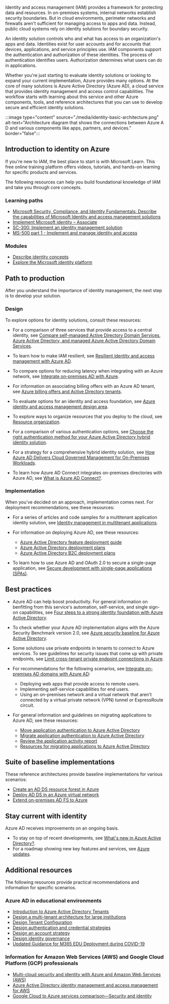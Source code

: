 Identity and access management (IAM) provides a framework for protecting data and resources. In on-premises systems, internal networks establish security boundaries. But in cloud environments, perimeter networks and firewalls aren't sufficient for managing access to apps and data. Instead, public cloud systems rely on identity solutions for boundary security.

An identity solution controls who and what has access to an organization's apps and data. Identities exist for user accounts and for accounts that devices, applications, and service principles use. IAM components support the authentication and authorization of these identities. The process of authentication identifies users. Authorization determines what users can do in applications.

Whether you're just starting to evaluate identity solutions or looking to expand your current implementation, Azure provides many options. At the core of many solutions is Azure Active Directory (Azure AD), a cloud service that provides identity management and access control capabilities. The workflow starts with learning about this service and other Azure components, tools, and reference architectures that you can use to develop secure and efficient identity solutions.

:::image type="content" source="./media/identity-basic-architecture.png" alt-text="Architecture diagram that shows the connections between Azure A D and various components like apps, partners, and devices." border="false":::

## Introduction to identity on Azure

If you're new to IAM, the best place to start is with Microsoft Learn. This free online training platform offers videos, tutorials, and hands-on learning for specific products and services.

The following resources can help you build foundational knowledge of IAM and take you through core concepts.

### Learning paths

- [Microsoft Security, Compliance, and Identity Fundamentals: Describe the capabilities of Microsoft Identity and access management solutions][Microsoft Security, Compliance, and Identity Fundamentals: Describe the capabilities of Microsoft Identity and access management solutions]
- [Implement Microsoft identity – Associate][Implement Microsoft identity – Associate]
- [SC-300: Implement an identity management solution][SC-300: Implement an identity management solution]
- [MS-500 part 1 - Implement and manage identity and access][MS-500 part 1 - Implement and manage identity and access]

### Modules

- [Describe identity concepts][Describe identity concepts]
- [Explore the Microsoft identity platform][Explore the Microsoft identity platform]

## Path to production

After you understand the importance of identity management, the next step is to develop your solution.

### Design

To explore options for identity solutions, consult these resources:

- For a comparison of three services that provide access to a central identity, see [Compare self-managed Active Directory Domain Services, Azure Active Directory, and managed Azure Active Directory Domain Services][Compare self-managed Active Directory Domain Services, Azure Active Directory, and managed Azure Active Directory Domain Services].

- To learn how to make IAM resilient, see [Resilient identity and access management with Azure AD][Resilient identity and access management with Azure AD].

- To compare options for reducing latency when integrating with an Azure network, see [Integrate on-premises AD with Azure][Integrate on-premises AD with Azure].

- For information on associating billing offers with an Azure AD tenant, see [Azure billing offers and Active Directory tenants][Azure billing offers and Active Directory tenants].

- To evaluate options for an identity and access foundation, see [Azure identity and access management design area][Azure identity and access management design area].

- To explore ways to organize resources that you deploy to the cloud, see [Resource organization][Resource organization].

- For a comparison of various authentication options, see [Choose the right authentication method for your Azure Active Directory hybrid identity solution][Choose the right authentication method for your Azure Active Directory hybrid identity solution].

- For a strategy for a comprehensive hybrid identity solution, see [How Azure AD Delivers Cloud Governed Management for On-Premises Workloads][How Azure AD Delivers Cloud Governed Management for On-Premises Workloads].

- To learn how Azure AD Connect integrates on-premises directories with Azure AD, see [What is Azure AD Connect?][What is Azure AD Connect?].

### Implementation

When you've decided on an approach, implementation comes next. For deployment recommendations, see these resources:

- For a series of articles and code samples for a multitenant application identity solution, see [Identity management in multitenant applications][Identity management in multitenant applications].

- For information on deploying Azure AD, see these resources:

  - [Azure Active Directory feature deployment guide][Azure Active Directory feature deployment guide]
  - [Azure Active Directory deployment plans][Azure Active Directory deployment plans]
  - [Azure Active Directory B2C deployment plans][Azure Active Directory B2C deployment plans]

- To learn how to use Azure AD and OAuth 2.0 to secure a single-page application, see [Secure development with single-page applications (SPAs)][Secure development with single-page applications (SPAs)].

## Best practices

- Azure AD can help boost productivity. For general information on benfitting from this service's automation, self-service, and single sign-on capabilities, see [Four steps to a strong identity foundation with Azure Active Directory][Four steps to a strong identity foundation with Azure Active Directory].

- To check whether your Azure AD implementation aligns with the Azure Security Benchmark version 2.0, see [Azure security baseline for Azure Active Directory][Azure security baseline for Azure Active Directory].

- Some solutions use private endpoints in tenants to connect to Azure services. To see guidelines for security issues that come up with private endpoints, see [Limit cross-tenant private endpoint connections in Azure][Limit cross-tenant private endpoint connections in Azure].

- For recommendations for the following scenarios, see [Integrate on-premises AD domains with Azure AD][Integrate on-premises AD domains with Azure AD]:

  - Deploying web apps that provide access to remote users.
  - Implementing self-service capabilities for end users.
  - Using an on-premises network and a virtual network that aren't connected by a virtual private network (VPN) tunnel or ExpressRoute circuit.

- For general information and guidelines on migrating applications to Azure AD, see these resources:

  - [Move application authentication to Azure Active Directory][Move application authentication to Azure Active Directory]
  - [Migrate application authentication to Azure Active Directory][Migrate application authentication to Azure Active Directory]
  - [Review the application activity report][Review the application activity report]
  - [Resources for migrating applications to Azure Active Directory][Resources for migrating applications to Azure Active Directory]

## Suite of baseline implementations

These reference architectures provide baseline implementations for various scenarios:

- [Create an AD DS resource forest in Azure][Create an AD DS resource forest in Azure]
- [Deploy AD DS in an Azure virtual network][Deploy AD DS in an Azure virtual network]
- [Extend on-premises AD FS to Azure][Extend on-premises AD FS to Azure]

## Stay current with identity

Azure AD receives improvements on an ongoing basis.

- To stay on top of recent developments, see [What's new in Azure Active Directory?][What's new in Azure Active Directory?].
- For a roadmap showing new key features and services, see [Azure updates][Azure updates].

## Additional resources

The following resources provide practical recommendations and information for specific scenarios.

### Azure AD in educational environments

- [Introduction to Azure Active Directory Tenants][Introduction to Azure Active Directory Tenants]
- [Design a multi-tenant architecture for large institutions][Design a multi-tenant architecture for large institutions]
- [Design Tenant Configuration][Design Tenant Configuration]
- [Design authentication and credential strategies][Design authentication and credential strategies]
- [Design an account strategy][Design an account strategy]
- [Design identity governance][Design identity governance]
- [Updated Guidance for M365 EDU Deployment during COVID-19][Updated Guidance for M365 EDU Deployment during COVID-19]

### Information for Amazon Web Services (AWS) and Google Cloud Platform (GCP) professionals

- [Multi-cloud security and identity with Azure and Amazon Web Services (AWS)][Multi-cloud security and identity with Azure and Amazon Web Services (AWS)]
- [Azure Active Directory identity management and access management for AWS][Azure Active Directory identity management and access management for AWS]
- [Google Cloud to Azure services comparison—Security and identity][Google Cloud to Azure services comparison—Security and identity]



[Azure Active Directory B2C deployment plans]: /azure/active-directory/fundamentals/azure-active-directory-b2c-deployment-plans
[Azure Active Directory deployment plans]: /azure/active-directory/fundamentals/active-directory-deployment-plans
[Azure Active Directory feature deployment guide]: /azure/active-directory/fundamentals/active-directory-deployment-checklist-p2
[Azure Active Directory identity management and access management for AWS]: ../reference-architectures/aws/aws-azure-ad-security.yml
[Azure billing offers and Active Directory tenants]: /azure/cloud-adoption-framework/ready/landing-zone/design-area/azure-billing-ad-tenant
[Azure identity and access management design area]: /azure/cloud-adoption-framework/ready/landing-zone/design-area/identity-access
[Azure security baseline for Azure Active Directory]: /security/benchmark/azure/baselines/aad-security-baseline
[Azure updates]: https://azure.microsoft.com/updates/?query=Azure%20AD
[Choose the right authentication method for your Azure Active Directory hybrid identity solution]: /azure/active-directory/hybrid/choose-ad-authn
[Compare self-managed Active Directory Domain Services, Azure Active Directory, and managed Azure Active Directory Domain Services]: /azure/active-directory-domain-services/compare-identity-solutions
[Create an AD DS resource forest in Azure]: ../reference-architectures/identity/adds-forest.yml
[Deploy AD DS in an Azure virtual network]: ../reference-architectures/identity/adds-extend-domain.yml
[Describe identity concepts]: /learn/modules/describe-identity-principles-concepts
[Design an account strategy]: /microsoft-365/education/deploy/design-account-strategy
[Design authentication and credential strategies]: /microsoft-365/education/deploy/design-credential-authentication-strategies
[Design identity governance]: /microsoft-365/education/deploy/design-identity-governance
[Design a multi-tenant architecture for large institutions]: /microsoft-365/education/deploy/design-multi-tenant-architecture
[Design Tenant Configuration]: /microsoft-365/education/deploy/design-tenant-configurations
[Explore the Microsoft identity platform]: /learn/modules/explore-microsoft-identity-platform
[Extend on-premises AD FS to Azure]: ../reference-architectures/identity/adfs.yml
[Four steps to a strong identity foundation with Azure Active Directory]: /azure/active-directory/hybrid/four-steps
[Google Cloud to Azure services comparison—Security and identity]: ../gcp-professional/services.md#security-and-identity
[How Azure AD Delivers Cloud Governed Management for On-Premises Workloads]: /azure/active-directory/hybrid/cloud-governed-management-for-on-premises
[Identity management in multitenant applications]: ../multitenant-identity/index.md
[Implement Microsoft identity – Associate]: /learn/paths/m365-identity-associate
[Integrate on-premises AD with Azure]: ../reference-architectures/identity/index.yml
[Integrate on-premises AD domains with Azure AD]: ../reference-architectures/identity/azure-ad.yml
[Introduction to Azure Active Directory Tenants]: /microsoft-365/education/deploy/intro-azure-active-directory
[Limit cross-tenant private endpoint connections in Azure]: /azure/cloud-adoption-framework/ready/azure-best-practices/limit-cross-tenant-private-endpoint-connections
[Microsoft Security, Compliance, and Identity Fundamentals: Describe the capabilities of Microsoft Identity and access management solutions]: /learn/paths/describe-capabilities-of-microsoft-identity-access
[Migrate application authentication to Azure Active Directory]: /azure/active-directory/manage-apps/migrate-application-authentication-to-azure-active-directory
[Move application authentication to Azure Active Directory]: /azure/active-directory/manage-apps/migrate-adfs-apps-to-azure
[MS-500 part 1 - Implement and manage identity and access]: /learn/paths/implement-manage-identity-access
[Multi-cloud security and identity with Azure and Amazon Web Services (AWS)]: ../aws-professional/security-identity.md
[Resilient identity and access management with Azure AD]: ../guide/resilience/resilience-overview.md
[Resource organization]: /azure/cloud-adoption-framework/ready/landing-zone/design-area/resource-org
[Resources for migrating applications to Azure Active Directory]: /azure/active-directory/manage-apps/migration-resources
[Review the application activity report]: /azure/active-directory/manage-apps/migrate-adfs-application-activity
[SC-300: Implement an identity management solution]: /learn/paths/implement-identity-management-solution
[Secure development with single-page applications (SPAs)]: ../guide/resilience/azure-ad-secure-single-page-application.md
[Updated Guidance for M365 EDU Deployment during COVID-19]: /microsoft-365/education/deploy/guidance-for-m365-edu-deployment-during-covid19
[What is Azure AD Connect?]: /azure/active-directory/hybrid/whatis-azure-ad-connect
[What's new in Azure Active Directory?]: /azure/active-directory/fundamentals/whats-new
